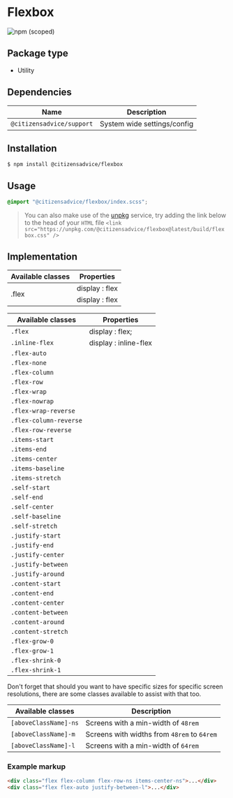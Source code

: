 # Flexbox

![npm (scoped)](https://img.shields.io/npm/v/@citizensadvice/flexbox.svg)

## Package type

- Utility

## Dependencies

| Name                      | Description                 |
|---------------------------|-----------------------------|
| `@citizensadvice/support` | System wide settings/config |

## Installation

```shell
$ npm install @citizensadvice/flexbox
```

## Usage

```scss
@import "@citizensadvice/flexbox/index.scss";
```

> You can also make use of the [unpkg](https://unpkg.com) service, try adding the link below to the head of your `HTML` file
> `<link src="https://unpkg.com/@citizensadvice/flexbox@latest/build/flexbox.css" />`

## Implementation

<table>
    <thead>
        <tr>
            <th>Available classes  </th>
            <th>Properties</th>
        </tr>
    </thead>
    <tbody>
        <tr>
            <td rowspan=2> .flex      </td>
            <td> display : flex </td>
        </tr>
        <tr>
            <td> display : flex </td>
        </tr>
    </tbody>
</table>





| Available classes      | Properties            |
|------------------------|-----------------------|
| `.flex`                | display : flex;       |
| `.inline-flex`         | display : inline-flex |
| `.flex-auto`           |                       |
| `.flex-none`           |                       |
| `.flex-column`         |                       |
| `.flex-row`            |                       |
| `.flex-wrap`           |                       |
| `.flex-nowrap`         |                       |
| `.flex-wrap-reverse`   |                       |
| `.flex-column-reverse` |                       |
| `.flex-row-reverse`    |                       |
| `.items-start `        |                       |
| `.items-end`           |                       |
| `.items-center`        |                       |
| `.items-baseline`      |                       |
| `.items-stretch`       |                       |
| `.self-start `         |                       |
| `.self-end `           |                       |
| `.self-center`         |                       |
| `.self-baseline`       |                       |
| `.self-stretch`        |                       |
| `.justify-start`       |                       |
| `.justify-end`         |                       |
| `.justify-center`      |                       |
| `.justify-between`     |                       |
| `.justify-around`      |                       |
| `.content-start`       |                       |
| `.content-end`         |                       |
| `.content-center`      |                       |
| `.content-between`     |                       |
| `.content-around`      |                       |
| `.content-stretch`     |                       |
| `.flex-grow-0`         |                       |
| `.flex-grow-1`         |                       |
| `.flex-shrink-0`       |                       |
| `.flex-shrink-1`       |                       |


Don't forget that should you want to have specific sizes for specific screen resolutions, there are some classes available to assist with that too.

| Available classes     | Description                                 |
|-----------------------|---------------------------------------------|
| `[aboveClassName]-ns` | Screens with a min-width of `48rem`         |
| `[aboveClassName]-m`  | Screens with widths from `48rem` to `64rem` |
| `[aboveClassName]-l`  | Screens with a min-width of `64rem`         |


### Example markup
```html
<div class="flex flex-column flex-row-ns items-center-ns">...</div>
<div class="flex flex-auto justify-between-l">...</div>
```